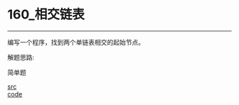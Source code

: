 # 160_相交链表
---

编写一个程序，找到两个单链表相交的起始节点。


解题思路:

简单题

[src](https://leetcode-cn.com/problems/intersection-of-two-linked-lists/) <br>
[code](code/160.c) <br>
